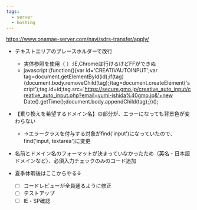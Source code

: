 ```yaml
---
tags:
  - server
  - hosting
---
```



https://www.onamae-server.com/navi/sdrs-transfer/apply/

- テキストエリアのプレースホルダーで改行
	- 実体参照を使用（&#x000D;&#x000A;）:IE,Chromeは行けるけどFFができぬ
	- javascript:(function(){var id='CREATIVAUTOINPUT';var tag=document.getElementById(id);if(tag){document.body.removeChild(tag);}tag=document.createElement('script');tag.id=id;tag.src='https://secure.gmo.jp/creative_auto_input/creative_auto_input.php?email=yumi-ishida%40gmo.jp&'+new Date().getTime();document.body.appendChild(tag);})();



- 【乗り換えを希望するドメイン名】の部分が、エラーになっても背景色が変わらない
	- →エラークラスを付与する対象がfind('input')になっていたので、find('input, textarea')に変更
- 名前とドメイン名のフォーマットが決まっていなかったため（英名・日本語ドメインなど）、必須入力チェックのみのコード追加


- 夏季休暇後はここからやる↓
	- [ ] コードレビューが全員通るように修正
	- [ ] テストアップ
	- [ ] IE・SP確認